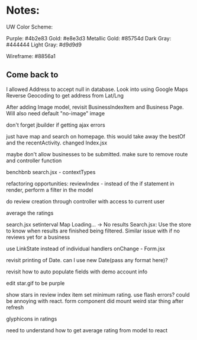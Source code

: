 # Notes:

UW Color Scheme:

Purple: #4b2e83
Gold: #e8e3d3
Metallic Gold: #85754d
Dark Gray: #444444
Light Gray: #d9d9d9

Wireframe: #8856a1

## Come back to
I allowed Address to accept null in database. Look into using Google Maps Reverse Geocoding to get address from Lat/Lng

After adding Image model, revisit BusinessIndexItem and Business Page. Will also need default "no-image" image

don't forget jbuilder if getting ajax errors

just have map and search on homepage. this would take away the bestOf and the recentActivity. changed Index.jsx

maybe don't allow businesses to be submitted. make sure to remove route and controller function

benchbnb search.jsx - contextTypes

refactoring opportunities: reviewIndex - instead of the if statement in render, perform a filter in the model

do review creation through controller with access to current user

average the ratings

search.jsx setinterval
Map Loading... -> No results Search.jsx: Use the store to know when results are finished being filtered. Similar issue with if no reviews yet for a business

use LinkState instead of individual handlers onChange - Form.jsx

revisit printing of Date. can I use new Date(pass any format here)?

revisit how to auto populate fields with demo account info

edit star.gif to be purple

show stars in review index item
set minimum rating. use flash errors? could be annoying with react.
form component did mount weird star thing after refresh

glyphicons in ratings

need to understand how to get average rating from model to react
